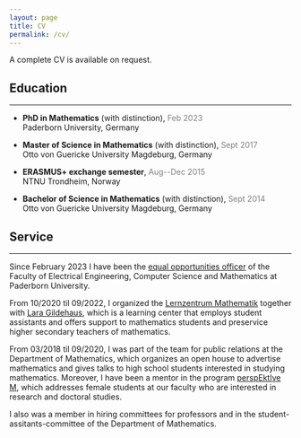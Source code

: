 ```yaml
---
layout: page
title: CV
permalink: /cv/
---
```


A complete CV is available on request.

## Education
____
- **PhD in Mathematics** (with distinction),
 <span style="color:gray">Feb 2023</span>\
Paderborn University, Germany

- **Master of Science in Mathematics** (with distinction),
 <span style="color:gray">Sept 2017</span>\
Otto von Guericke University Magdeburg, Germany

- **ERASMUS+ exchange semester**,
 <span style="color:gray">Aug--Dec 2015</span>\
NTNU Trondheim, Norway

- **Bachelor of Science in Mathematics** (with distinction),
 <span style="color:gray">Sept 2014</span>\
Otto von Guericke University Magdeburg, Germany

## Service
____
Since February 2023 I have been the [equal opportunities officer](https://www.eim.uni-paderborn.de/en/faculty/faculty/organisation/equal-opportunities-officer) of the Faculty of Electrical Engineering, Computer Science and Mathematics at Paderborn University. 

From 10/2020 til 09/2022, I organized the [Lernzentrum Mathematik](https://math.uni-paderborn.de/en/support-in-your-math-studies) together with [Lara Gildehaus](https://fddm.uni-paderborn.de/personen/arbeitsgruppen/ag-liebendoerfer/details/78771), which is a learning center that employs student assistants and offers support to mathematics students and preservice higher secondary teachers of mathematics.
 
From 03/2018 til 09/2020, I was part of the team for public relations at the Department of Mathematics, which organizes an open house to advertise mathematics and gives talks to high school students interested in studying mathematics. 
Moreover, I have been a mentor in the program [perspEktIve M](https://www.eim.uni-paderborn.de/en/faculty/courses-of-study/studies/mentoring-program), which addresses female students at our faculty who are interested in research and doctoral studies.
 
I also was a member in hiring committees for professors and in the student-assitants-committee of the Department of Mathematics.
